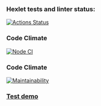 ### Hexlet tests and linter status:
[![Actions Status](https://github.com/A-Kimpo/frontend-bootcamp-project-12/workflows/hexlet-check/badge.svg)](https://github.com/A-Kimpo/frontend-bootcamp-project-12/actions)
### Code Climate
[![Node CI](https://github.com/A-Kimpo/frontend-bootcamp-project-12/actions/workflows/nodeci.yml/badge.svg)](https://github.com/A-Kimpo/frontend-bootcamp-project-12/actions/workflows/nodeci.yml)
### Code Climate
[![Maintainability](https://api.codeclimate.com/v1/badges/91951686d0b7f66ec5cd/maintainability)](https://codeclimate.com/github/A-Kimpo/frontend-bootcamp-project-12/maintainability)
### [Test demo](frontend-bootcamp-project-12-production-bbc4.up.railway.app)
